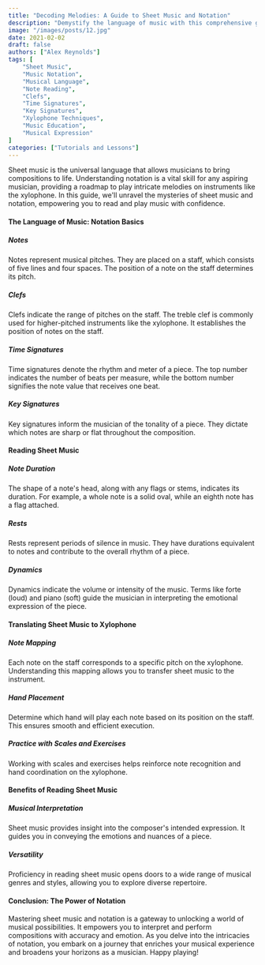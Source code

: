 ```yaml
---
title: "Decoding Melodies: A Guide to Sheet Music and Notation"
description: "Demystify the language of music with this comprehensive guide to sheet music and notation. Learn the fundamentals of notes, clefs, time signatures, and key signatures. Discover how to translate sheet music to the xylophone and unlock a world of musical expression. Empower yourself with the skills to read and play intricate melodies with confidence."
image: "/images/posts/12.jpg"
date: 2021-02-02
draft: false
authors: ["Alex Reynolds"]
tags: [
    "Sheet Music",
    "Music Notation",
    "Musical Language",
    "Note Reading",
    "Clefs",
    "Time Signatures",
    "Key Signatures",
    "Xylophone Techniques",
    "Music Education",
    "Musical Expression"
]
categories: ["Tutorials and Lessons"]
---
```


Sheet music is the universal language that allows musicians to bring compositions to life. Understanding notation is a vital skill for any aspiring musician, providing a roadmap to play intricate melodies on instruments like the xylophone. In this guide, we'll unravel the mysteries of sheet music and notation, empowering you to read and play music with confidence.

#### The Language of Music: Notation Basics

##### Notes

Notes represent musical pitches. They are placed on a staff, which consists of five lines and four spaces. The position of a note on the staff determines its pitch.

##### Clefs

Clefs indicate the range of pitches on the staff. The treble clef is commonly used for higher-pitched instruments like the xylophone. It establishes the position of notes on the staff.

##### Time Signatures

Time signatures denote the rhythm and meter of a piece. The top number indicates the number of beats per measure, while the bottom number signifies the note value that receives one beat.

##### Key Signatures

Key signatures inform the musician of the tonality of a piece. They dictate which notes are sharp or flat throughout the composition.

#### Reading Sheet Music

##### Note Duration

The shape of a note's head, along with any flags or stems, indicates its duration. For example, a whole note is a solid oval, while an eighth note has a flag attached.

##### Rests

Rests represent periods of silence in music. They have durations equivalent to notes and contribute to the overall rhythm of a piece.

##### Dynamics

Dynamics indicate the volume or intensity of the music. Terms like forte (loud) and piano (soft) guide the musician in interpreting the emotional expression of the piece.

#### Translating Sheet Music to Xylophone

##### Note Mapping

Each note on the staff corresponds to a specific pitch on the xylophone. Understanding this mapping allows you to transfer sheet music to the instrument.

##### Hand Placement

Determine which hand will play each note based on its position on the staff. This ensures smooth and efficient execution.

##### Practice with Scales and Exercises

Working with scales and exercises helps reinforce note recognition and hand coordination on the xylophone.

#### Benefits of Reading Sheet Music

##### Musical Interpretation

Sheet music provides insight into the composer's intended expression. It guides you in conveying the emotions and nuances of a piece.

##### Versatility

Proficiency in reading sheet music opens doors to a wide range of musical genres and styles, allowing you to explore diverse repertoire.

#### Conclusion: The Power of Notation

Mastering sheet music and notation is a gateway to unlocking a world of musical possibilities. It empowers you to interpret and perform compositions with accuracy and emotion. As you delve into the intricacies of notation, you embark on a journey that enriches your musical experience and broadens your horizons as a musician. Happy playing!